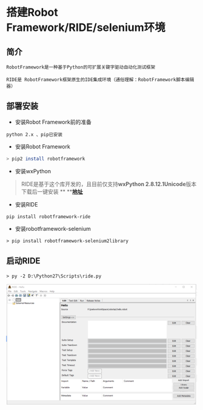 # 搭建Robot Framework/RIDE/selenium环境

## 简介

```
RobotFramework是一种基于Python的可扩展关键字驱动自动化测试框架

RIDE是 RobotFramework框架原生的IDE集成环境（通俗理解：RobotFramework脚本编辑器）
```

## 部署安装

* 安装Robot Framework前的准备

```
python 2.x 、pip已安装
```

* 安装Robot Framework

```bash
> pip2 install robotframework
```

* 安装wxPython 

> RIDE是基于这个库开发的，且目前仅支持**wxPython 2.8.12.1Unicode**版本  下载后一键安装 ** **[**地址**](https://sourceforge.net/projects/wxpython/files/wxPython/2.8.12.1)

* 安装RIDE

```
pip install robotframework-ride
```

* 安装robotframework-selenium

```
> pip install robotframework-selenium2library
```

## 启动RIDE

```
> py -2 D:\Python27\Scripts\ride.py
```

![](/assets/ride.png)

